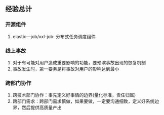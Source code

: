 ## 经验总计


### 开源组件

1. elastic—job/xxl-job: 分布式任务调度组件

### 线上事故

1. 对于有可能对用户造成重要影响的功能，要预演事故出现的恢复机制
2. 事故发生时，第一要务是将事故对用户的影响达到最小

### 跨部门协作

1. 跨技术部门协作：事先定义好事情的边界(量化标准，责任归属)
2. 跨部门需求：跨部门需求慎做，如果要做，一定要沟通细致，定义好系统边界，然后提供高质量产出
